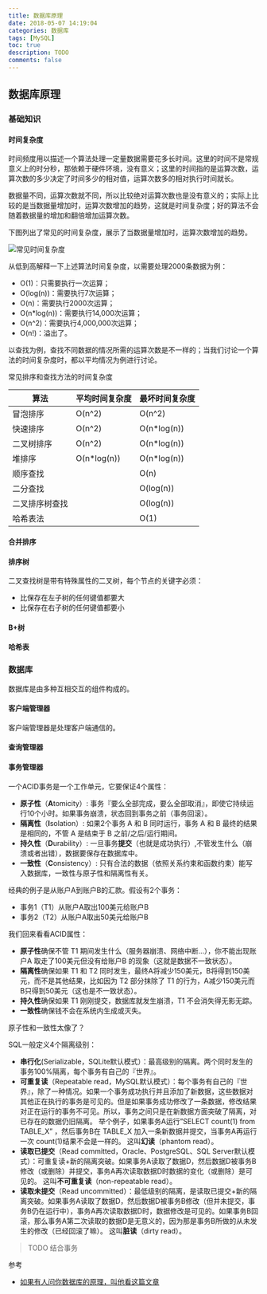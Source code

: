 ```yaml
---
title: 数据库原理
date: 2018-05-07 14:19:04
categories: 数据库
tags: [MySQL]
toc: true
description: TODO
comments: false
---
```


## 数据库原理

### 基础知识

#### 时间复杂度

时间频度用以描述一个算法处理一定量数据需要花多长时间。这里的时间不是常规意义上的时分秒，那依赖于硬件环境，没有意义；这里的时间指的是运算次数，运算次数的多少决定了时间多少的相对值，运算次数多的相对执行时间就长。

数据量不同，运算次数就不同，所以比较绝对运算次数也是没有意义的；实际上比较的是当数据量增加时，运算次数增加的趋势，这就是时间复杂度；好的算法不会随着数据量的增加和翻倍增加运算次数。

下图列出了常见的时间复杂度，展示了当数据量增加时，运算次数增加的趋势。

![常见时间复杂度](/images/database-theory-time-complexity.jpg)

从低到高解释一下上述算法时间复杂度，以需要处理2000条数据为例：

- O(1)：只需要执行一次运算；
- O(log(n))：需要执行7次运算；
- O(n)：需要执行2000次运算；
- O(n*log(n))：需要执行14,000次运算；
- O(n^2)：需要执行4,000,000次运算；
- O(n!)：溢出了。

以查找为例，查找不同数据的情况所需的运算次数是不一样的；当我们讨论一个算法的时间复杂度时，都以平均情况为例进行讨论。

常见排序和查找方法的时间复杂度

| 算法      | 平均时间复杂度     | 最坏时间复杂度     |
| ------- | ----------- | ----------- |
| 冒泡排序    | O(n^2)      | O(n^2)      |
| 快速排序    | O(n^2)      | O(n*log(n)) |
| 二叉树排序   | O(n^2)      | O(n*log(n)) |
| 堆排序     | O(n*log(n)) | O(n*log(n)) |
| 顺序查找    |             | O(n)        |
| 二分查找    |             | O(log(n))   |
| 二叉排序树查找 |             | O(log(n))   |
| 哈希表法    |             | O(1)        |

#### 合并排序



#### 排序树

二叉查找树是带有特殊属性的二叉树，每个节点的关键字必须：

- 比保存在左子树的任何键值都要大
- 比保存在右子树的任何键值都要小

#### B+树



#### 哈希表



### 数据库

数据库是由多种互相交互的组件构成的。

#### 客户端管理器

客户端管理器是处理客户端通信的。

#### 查询管理器

#### 事务管理器

一个ACID事务是一个工作单元，它要保证4个属性：

- **原子性**（**A**tomicity）: 事务『要么全部完成，要么全部取消』，即使它持续运行10个小时。如果事务崩溃，状态回到事务之前（事务回滚）。
- **隔离性**（**I**solation）: 如果2个事务 A 和 B 同时运行，事务 A 和 B 最终的结果是相同的，不管 A 是结束于 B 之前/之后/运行期间。
- **持久性**（**D**urability）: 一旦事务**提交**（也就是成功执行）,不管发生什么（崩溃或者出错），数据要保存在数据库中。
- **一致性**（**C**onsistency）: 只有合法的数据（依照关系约束和函数约束）能写入数据库，一致性与原子性和隔离性有关。

经典的例子是从账户A到账户B的汇款。假设有2个事务：

- 事务1（T1）从账户A取出100美元给账户B
- 事务2（T2）从账户A取出50美元给账户B

我们回来看看ACID属性：

- **原子性**确保不管 T1 期间发生什么（服务器崩溃、网络中断…），你不能出现账户A 取走了100美元但没有给账户B 的现象（这就是数据不一致状态）。
- **隔离性**确保如果 T1 和 T2 同时发生，最终A将减少150美元，B将得到150美元，而不是其他结果，比如因为 T2 部分抹除了 T1 的行为，A减少150美元而B只得到50美元（这也是不一致状态）。
- **持久性**确保如果 T1 刚刚提交，数据库就发生崩溃，T1 不会消失得无影无踪。
- **一致性**确保钱不会在系统内生成或灭失。

原子性和一致性太像了？

SQL一般定义4个隔离级别：

- **串行化**(Serializable，SQLite默认模式）：最高级别的隔离。两个同时发生的事务100%隔离，每个事务有自己的『世界』。
- **可重复读**（Repeatable read，MySQL默认模式）：每个事务有自己的『世界』，除了一种情况。如果一个事务成功执行并且添加了新数据，这些数据对其他正在执行的事务是可见的。但是如果事务成功修改了一条数据，修改结果对正在运行的事务不可见。所以，事务之间只是在新数据方面突破了隔离，对已存在的数据仍旧隔离。
  举个例子，如果事务A运行”SELECT count(1) from TABLE_X” ，然后事务B在 TABLE_X 加入一条新数据并提交，当事务A再运行一次 count(1)结果不会是一样的。
  这叫**幻读**（phantom read）。
- **读取已提交**（Read committed，Oracle、PostgreSQL、SQL Server默认模式）：可重复读+新的隔离突破。如果事务A读取了数据D，然后数据D被事务B修改（或删除）并提交，事务A再次读取数据D时数据的变化（或删除）是可见的。
  这叫**不可重复读**（non-repeatable read）。
- **读取未提交**（Read uncommitted）：最低级别的隔离，是读取已提交+新的隔离突破。如果事务A读取了数据D，然后数据D被事务B修改（但并未提交，事务B仍在运行中），事务A再次读取数据D时，数据修改是可见的。如果事务B回滚，那么事务A第二次读取的数据D是无意义的，因为那是事务B所做的从未发生的修改（已经回滚了嘛）。
  这叫**脏读**（dirty read）。



> TODO 结合事务



参考

- [如果有人问你数据库的原理，叫他看这篇文章](http://blog.jobbole.com/100349/)



